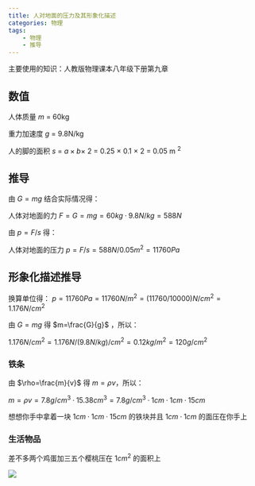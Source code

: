 ```yaml
---
title: 人对地面的压力及其形象化描述
categories: 物理
tags: 
    - 物理
    - 推导
---
```


主要使用的知识：人教版物理课本八年级下册第九章

<!-- more -->

## 数值

人体质量 $m$ = 60kg

重力加速度 $g$ = 9.8N/kg

人的脚的面积 $s$ = $a×b×$ 2 = 0.25 × 0.1 × 2 = 0.05 m $^2$

## 推导

由 $G=mg$ 结合实际情况得：

人体对地面的力 $F=G=mg=60kg·9.8N/kg=588N$

由 $p=F/s$ 得：

人体对地面的压力 $p=F/s=588N/0.05m^2=11760Pa$

## 形象化描述推导

换算单位得： $p=11760Pa=11760N/m^2=(11760/10000)N/cm^2=1.176N/cm^2$

由 $G=mg$ 得 $m=\frac{G}{g}$ ，所以：

$1.176N/cm^2=1.176N/(9.8N/kg)/cm^2=0.12kg/m^2=120g/cm^2$

### 铁条

由 $\rho=\frac{m}{v}$ 得 $m=\rho v$，所以：

$m=\rho v=7.8g/cm^3·15.38cm^3=7.8g/cm^3·1cm·1cm·15cm$

想想你手中拿着一块 $1cm·1cm·15cm$ 的铁块并且 $1cm·1cm$ 的面压在你手上

### 生活物品

差不多两个鸡蛋加三五个樱桃压在 $1cm^2$ 的面积上

![](https://i0.hdslb.com/bfs/album/117a5f5e1b52235222a4d7aa38404595a27422ba.png)